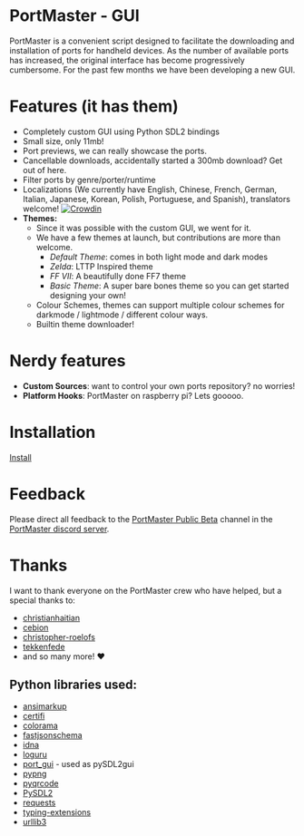 # PortMaster - GUI

PortMaster is a convenient script designed to facilitate the downloading and installation of ports for handheld devices. As the number of available ports has increased, the original interface has become progressively cumbersome. For the past few months we have been developing a new GUI.

# Features (it has them)

- Completely custom GUI using Python SDL2 bindings
- Small size, only 11mb!
- Port previews, we can really showcase the ports.
- Cancellable downloads, accidentally started a 300mb download? Get out of here.
- Filter ports by genre/porter/runtime
- Localizations (We currently have English, Chinese, French, German, Italian, Japanese, Korean, Polish, Portuguese, and Spanish), translators welcome! [![Crowdin](https://badges.crowdin.net/portmaster/localized.svg)](https://crowdin.com/project/portmaster)
- **Themes:**
  - Since it was possible with the custom GUI, we went for it.
  - We have a few themes at launch, but contributions are more than welcome.
    - *Default Theme*: comes in both light mode and dark modes
    - *Zelda*: LTTP Inspired theme
    - *FF VII*: A beautifully done FF7 theme
    - *Basic Theme*: A super bare bones theme so you can get started designing your own!
  - Colour Schemes, themes can support multiple colour schemes for darkmode / lightmode / different colour ways.
  - Builtin theme downloader!

# Nerdy features

- **Custom Sources**: want to control your own ports repository? no worries!
- **Platform Hooks**: PortMaster on raspberry pi? Lets gooooo.

# Installation

[Install](https://portmaster.games/installation.html)


# Feedback

Please direct all feedback to the [PortMaster Public Beta](https://discord.com/channels/1122861252088172575/1144846802701520997) channel in the [PortMaster discord server](https://discord.gg/SbVcUM4qFp).


# Thanks

I want to thank everyone on the PortMaster crew who have helped, but a special thanks to:

- [christianhaitian](https://github.com/christianhaitian)
- [cebion](https://github.com/cebion)
- [christopher-roelofs](https://github.com/christopher-roelofs)
- [tekkenfede](https://github.com/tekkenfede)
- and so many more! :heart:

## Python libraries used:

- [ansimarkup][ansimarkup]
- [certifi][certifi]
- [colorama][colorama]
- [fastjsonschema][fastjsonschema]
- [idna][idna]
- [loguru][loguru]
- [port_gui][port_gui] - used as pySDL2gui
- [pypng][pypng]
- [pyqrcode][pyqrcode]
- [PySDL2][pysdl2]
- [requests][requests]
- [typing-extensions][typing_extensions]
- [urllib3][urllib3]


[PortMaster]: https://github.com/christianhaitian/PortMaster
[GitHubRepoV1]: https://github.com/kloptops/harbourmaster/tree/main/tools

[example_json]: https://github.com/kloptops/harbourmaster/blob/main/data/example.port.json
[port_html]: https://kloptops.github.io/harbourmaster/port.html
[known_ports]: https://github.com/kloptops/harbourmaster/tree/main/known-ports

[ansimarkup]: https://pypi.org/project/ansimarkup/
[certifi]: https://pypi.org/project/certifi/
[colorama]: https://pypi.org/project/colorama/
[fastjsonschema]: https://pypi.org/project/fastjsonschema/
[idna]: https://pypi.org/project/idna/
[loguru]: https://pypi.org/project/loguru/
[port_gui]: https://github.com/mcpalmer1980/port_gui
[pypng]: https://pypi.org/project/pypng/
[pyqrcode]: https://pypi.org/project/qrcode/
[pysdl2]: https://pypi.org/project/PySDL2/
[requests]: https://pypi.org/project/requests/
[typing_extensions]: https://pypi.org/project/typing-extensions/
[urllib3]: https://pypi.org/project/urllib3/
